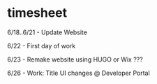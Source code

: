 # timesheet

6/18..6/21 - Update Website

6/22 - First day of work

6/23 - Remake website using HUGO or Wix ???

6/26 - Work: Title UI changes @ Developer Portal
